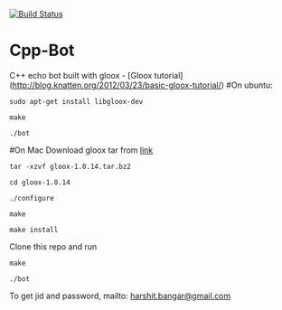 [![Build Status](https://travis-ci.org/DrawersApp/echo-bot.svg?branch=master)](https://travis-ci.org/DrawersApp/echo-bot)

# Cpp-Bot

C++ echo bot built with gloox - [Gloox tutorial] (http://blog.knatten.org/2012/03/23/basic-gloox-tutorial/)
#On ubuntu:

`sudo apt-get install libgloox-dev`

`make`

`./bot`


#On Mac
Download gloox tar from [link](http://camaya.net/download/gloox-1.0.14.tar.bz2)

`tar -xzvf gloox-1.0.14.tar.bz2`

`cd gloox-1.0.14`

`./configure`

`make`

`make install`

Clone this repo and run

`make`

`./bot`


To get jid and password, mailto: harshit.bangar@gmail.com

